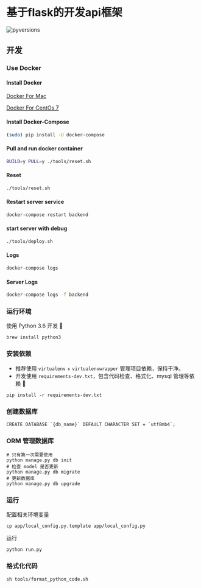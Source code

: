 # 基于flask的开发api框架

![pyversions](https://img.shields.io/badge/python%20-3.6%2B-blue.svg)

## 开发

### Use Docker

#### Install Docker

[Docker For Mac](https://www.docker.com/docker-mac)

[Docker For CentOs 7](https://www.digitalocean.com/community/tutorials/how-to-install-and-use-docker-on-centos-7)

#### Install Docker-Compose

```bash
(sudo) pip install -U docker-compose
```

#### Pull and run docker container

```bash
BUILD=y PULL=y ./tools/reset.sh
```

#### Reset

```bash
./tools/reset.sh
```

#### Restart server service

```bash
docker-compose restart backend
```

#### start server with debug

```bash
./tools/deploy.sh
```

#### Logs

```bash
docker-compose logs
```

#### Server Logs

```bash
docker-compose logs -f backend
```

### 运行环境

使用 Python 3.6 开发 

```shell
brew install python3
```

### 安装依赖

* 推荐使用 `virtualenv` + `virtualenvwrapper` 管理项目依赖，保持干净。
* 开发使用 `requirements-dev.txt`，包含代码检查、格式化、mysql 管理等依赖 

```shell
pip install -r requirements-dev.txt
```

### 创建数据库

```mysql
CREATE DATABASE `{db_name}` DEFAULT CHARACTER SET = `utf8mb4`;
```

### ORM 管理数据库

```shell
# 只有第一次需要使用
python manage.py db init
# 检查 model 是否更新
python manage.py db migrate
# 更新数据库
python manage.py db upgrade
```

### 运行

配置相关环境变量

```shell
cp app/local_config.py.template app/local_config.py
```

运行

```shell
python run.py
```

### 格式化代码

```shell
sh tools/format_python_code.sh
```
